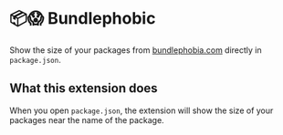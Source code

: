 

# 📦😱 Bundlephobic

Show the size of your packages from [bundlephobia.com](https://bundlephobia.com/) directly in `package.json`.

## What this extension does

When you open `package.json`, the extension will show the size of your packages near the name of the package.